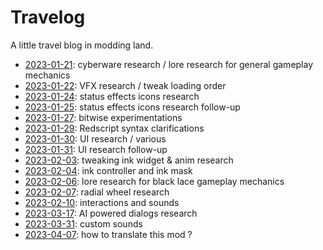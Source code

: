 # Travelog

A little travel blog in modding land.

- [2023-01-21](./2023-01-21.md): cyberware research / lore research for general gameplay mechanics
- [2023-01-22](./2023-01-22.md): VFX research / tweak loading order
- [2023-01-24](./2023-01-24.md): status effects icons research
- [2023-01-25](./2023-01-25.md): status effects icons research follow-up
- [2023-01-27](./2023-01-27.md): bitwise experimentations
- [2023-01-29](./2023-01-29.md): Redscript syntax clarifications
- [2023-01-30](./2023-01-30.md): UI research / various
- [2023-01-31](./2023-01-31.md): UI research follow-up
- [2023-02-03](./2023-02-03.md): tweaking ink widget & anim research
- [2023-02-04](./2023-02-04.md): ink controller and ink mask
- [2023-02-06](./2023-02-06.md): lore research for black lace gameplay mechanics
- [2023-02-07](./2023-02-07.md): radial wheel research
- [2023-02-10](./2023-02-10.md): interactions and sounds
- [2023-03-17](./2023-03-17.md): AI powered dialogs research
- [2023-03-31](./2023-03-31.md): custom sounds
- [2023-04-07](./2023-04-07.md): how to translate this mod ?
